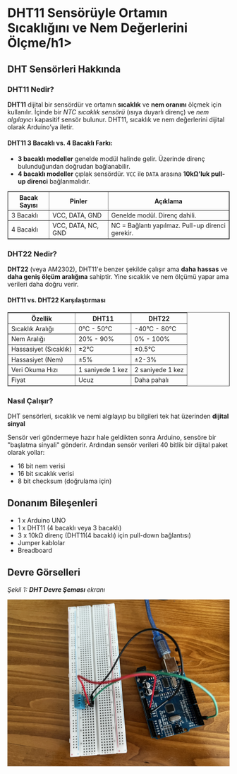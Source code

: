 <h1>DHT11 Sensörüyle Ortamın Sıcaklığını ve Nem Değerlerini Ölçme/h1>

<h2>DHT Sensörleri Hakkında</h2>

<h3>DHT11 Nedir?</h3>
<p>
  <strong>DHT11</strong> dijital bir sensördür ve ortamın <strong>sıcaklık</strong> ve <strong>nem oranını</strong> ölçmek için kullanılır.
  İçinde bir <em>NTC sıcaklık sensörü</em> (ısıya duyarlı direnç) ve <em>nem algılayıcı</em> kapasitif sensör bulunur.
  DHT11, sıcaklık ve nem değerlerini dijital olarak Arduino’ya iletir.
</p>

<h4>DHT11 3 Bacaklı vs. 4 Bacaklı Farkı:</h4>
<ul>
  <li><strong>3 bacaklı modeller</strong> genelde modül halinde gelir. Üzerinde direnç bulunduğundan doğrudan bağlanabilir.</li>
  <li><strong>4 bacaklı modeller</strong> çıplak sensördür. <code>VCC</code> ile <code>DATA</code> arasına <strong>10kΩ'luk pull-up direnci</strong> bağlanmalıdır.</li>
</ul>

<table border="1" cellpadding="6">
  <thead>
    <tr>
      <th>Bacak Sayısı</th>
      <th>Pinler</th>
      <th>Açıklama</th>
    </tr>
  </thead>
  <tbody>
    <tr>
      <td>3 Bacaklı</td>
      <td>VCC, DATA, GND</td>
      <td>Genelde modül. Direnç dahili.</td>
    </tr>
    <tr>
      <td>4 Bacaklı</td>
      <td>VCC, DATA, NC, GND</td>
      <td>NC = Bağlantı yapılmaz. Pull-up direnci gerekir.</td>
    </tr>
  </tbody>
</table>

<h3>DHT22 Nedir?</h3>
<p>
  <strong>DHT22</strong> (veya AM2302), DHT11'e benzer şekilde çalışır ama <strong>daha hassas</strong> ve <strong>daha geniş ölçüm aralığına</strong> sahiptir.
  Yine sıcaklık ve nem ölçümü yapar ama verileri daha doğru verir.
</p>

<h4>DHT11 vs. DHT22 Karşılaştırması</h4>
<table border="1" cellpadding="6">
  <thead>
    <tr>
      <th>Özellik</th>
      <th>DHT11</th>
      <th>DHT22</th>
    </tr>
  </thead>
  <tbody>
    <tr>
      <td>Sıcaklık Aralığı</td>
      <td>0°C - 50°C</td>
      <td>-40°C - 80°C</td>
    </tr>
    <tr>
      <td>Nem Aralığı</td>
      <td>20% - 90%</td>
      <td>0% - 100%</td>
    </tr>
    <tr>
      <td>Hassasiyet (Sıcaklık)</td>
      <td>±2°C</td>
      <td>±0.5°C</td>
    </tr>
    <tr>
      <td>Hassasiyet (Nem)</td>
      <td>±5%</td>
      <td>±2-3%</td>
    </tr>
    <tr>
      <td>Veri Okuma Hızı</td>
      <td>1 saniyede 1 kez</td>
      <td>2 saniyede 1 kez</td>
    </tr>
    <tr>
      <td>Fiyat</td>
      <td>Ucuz</td>
      <td>Daha pahalı</td>
    </tr>
  </tbody>
</table>

<h3>Nasıl Çalışır?</h3>
<p>
  DHT sensörleri, sıcaklık ve nemi algılayıp bu bilgileri tek hat üzerinden <strong>dijital sinyal</strong olarak Arduino’ya iletir.
  Arduino bu verileri çözümleyerek bizim kullanabileceğimiz sıcaklık ve nem değerlerini verir.
</p>
<p>
  Sensör veri göndermeye hazır hale geldikten sonra Arduino, sensöre bir "başlatma sinyali" gönderir.
  Ardından sensör verileri 40 bitlik bir dijital paket olarak yollar:
</p>
<ul>
  <li>16 bit nem verisi</li>
  <li>16 bit sıcaklık verisi</li>
  <li>8 bit checksum (doğrulama için)</li>
</ul>

<h2>Donanım Bileşenleri</h2>
<ul>
  <li>1 x Arduino UNO</li>
  <li>1 x DHT11 (4 bacaklı veya 3 bacaklı)</li>
  <li>3 x 10kΩ direnç (DHT11(4 bacaklı) için pull-down bağlantısı)</li>
  <li>Jumper kablolar</li>
  <li>Breadboard</li>
</ul>

<h2>Devre Görselleri</h2>

<p><em>Şekil 1: <strong>DHT Devre Şeması</strong> ekranı</em></p>
<img src="DHT_circuit.JPG" alt="DHT Devre Şeması" style="max-width:100%; height:auto; display:block; margin-bottom: 20px;" />

